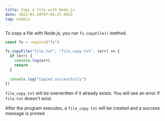 ```yaml
---
title: Copy a file with Node.js
date: 2021-01-28T07:04:27.092Z
tag: nodejs
---
```

To copy a file with Node.js, you run `fs.copyFile()` method.

```javascript
const fs = require("fs")

fs.copyFile("file.txt", "file_copy.txt", (err) => {
  if (err) {
    console.log(err)
    return
  }
  
  console.log("Copied successfully")
})

```

`file_copy.txt` will be overwritten if it already exists. You will see an error if `file.txt` doesn't exist.

After the program executes, a `file_copy.txt` will be created and a success message is printed